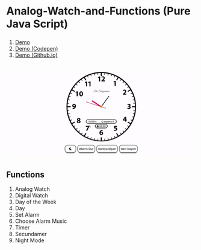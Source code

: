 # Analog-Watch-and-Functions (Pure Java Script)

 ### 
 1. [Demo](https://fuadsuleymanli.xyz/Demos/watch) 
 2. [Demo (Codepen)](https://codepen.io/sooleymanli/pen/JjEyGzL?editors=0110L)
 3. [Demo (Github.io)](https://sooleymanli.github.io/Analog-Watch-and-Functions/)

###
![ScreenShot](screenshot.gif)

## Functions
1. Analog Watch
2. Digital Watch
3. Day of the Week
4. Day
5. Set Alarm
6. Choose Alarm Music
7. Timer
8. Secundamer
9. Night Mode





